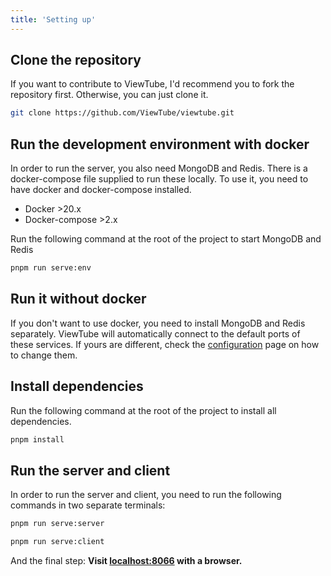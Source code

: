 ```yaml
---
title: 'Setting up'
---
```


## Clone the repository

If you want to contribute to ViewTube, I'd recommend you to fork the repository first. Otherwise, you can just clone it.

```bash
git clone https://github.com/ViewTube/viewtube.git
```

## Run the development environment with docker

In order to run the server, you also need MongoDB and Redis. There is a docker-compose file supplied to run these locally. To use it, you need to have docker and docker-compose installed.

- Docker >20.x
- Docker-compose >2.x

Run the following command at the root of the project to start MongoDB and Redis

```bash
pnpm run serve:env
```

## Run it without docker

If you don't want to use docker, you need to install MongoDB and Redis separately.
ViewTube will automatically connect to the default ports of these services. If yours are different, check the [configuration](/installation/configuration) page on how to change them.

## Install dependencies

Run the following command at the root of the project to install all dependencies.

```bash
pnpm install
```

## Run the server and client

In order to run the server and client, you need to run the following commands in two separate terminals:

```bash
pnpm run serve:server
```

```bash
pnpm run serve:client
```

And the final step: <b>Visit [localhost:8066](http://localhost:8066) with a browser.</b>
